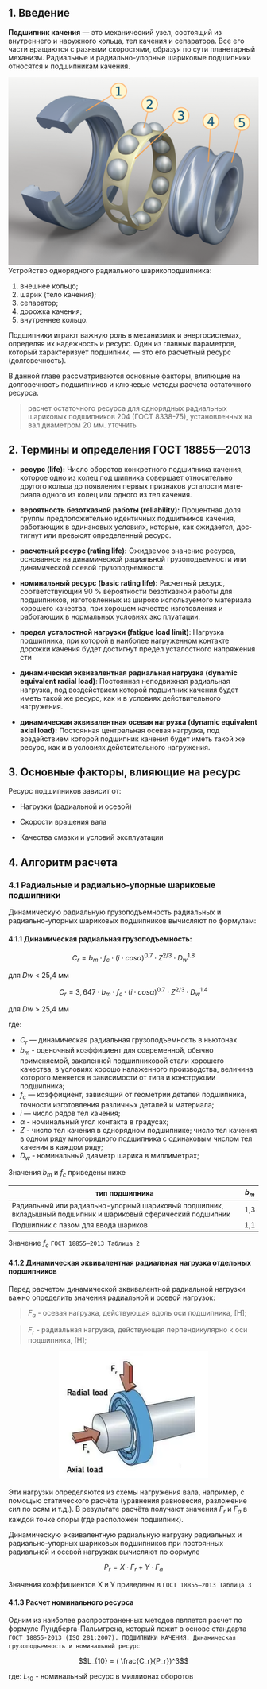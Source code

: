 ## 1. Введение

**Подшипник качения** — это механический узел, состоящий из внутреннего и наружного кольца, тел качения и сепаратора. Все его части вращаются с разными скоростями, образуя по сути планетарный механизм. Радиальные и радиально-упорные шариковые подшипники относятся к подшипникам качения.

![alt text](image.png)
Устройство однорядного радиального шарикоподшипника:
1) внешнее кольцо;
2) шарик (тело качения);
3) сепаратор;
4) дорожка качения;
5) внутреннее кольцо.

Подшипники играют важную роль в механизмах и энергосистемах, определяя их надежность и ресурс. Один из главных параметров, который характеризует подшипник, — это его расчетный ресурс (долговечность).

В данной главе рассматриваются основные факторы, влияющие на долговечность подшипников и ключевые методы расчета остаточного ресурса.

>расчет остаточного ресурса для однорядных радиальных шариковых подшипников 204 (ГОСТ 8338-75), установленных на вал диаметром 20 мм.
`УТОЧНИТЬ`

## 2. Термины и определения ГОСТ 18855—2013
- **ресурс (life):** Число оборотов конкретного подшипника качения, которое одно из колец под­ шипника совершает относительно другого кольца до появления первых признаков усталости мате­риала одного из колец или одного из тел качения.

- **вероятность безотказной работы (reliability):** Процентная доля группы предположительно идентичных подшипников качения, работающих в одинаковых условиях, которые, как ожидается, дос­тигнут или превысят определенный ресурс.

- **расчетный ресурс (rating life):** Ожидаемое значение ресурса, основанное на динамической радиальной грузоподъемности или динамической осевой грузоподъемности.

- **номинальный ресурс (basic rating life):** Расчетный ресурс, соответствующий 90 % вероят­ности безотказной работы для подшипников, изготовленных из широко используемого материала хорошего качества, при хорошем качестве изготовления и работающих в нормальных условиях экс­ плуатации.

- **предел усталостной нагрузки (fatigue load limit)**: Нагрузка подшипника, при которой в наи­более нагруженном контакте дорожки качения будет достигнут предел усталостного напряжения сти

- **динамическая эквивалентная радиальная нагрузка (dynamic equivalent radial load)**: Посто­янная неподвижная радиальная нагрузка, под воздействием которой подшипник качения будет иметь такой же ресурс, как и в условиях действительного нагружения.
- **динамическая эквивалентная осевая нагрузка (dynamic equivalent axial load):** Постоянная центральная осевая нагрузка, под воздействием которой подшипник качения будет иметь такой же ресурс, как и в условиях действительного нагружения.

## 3. Основные факторы, влияющие на ресурс
Ресурс подшипников зависит от:

- Нагрузки (радиальной и осевой)

- Скорости вращения вала

- Качества смазки и условий эксплуатации

## 4. Алгоритм расчета

### 4.1 Радиальные и радиально-упорные шариковые подшипники

Динамическую радиальную грузоподъемность радиальных и радиально-упорных шариковых подшипников вычисляют по формулам:

#### 4.1.1 **Динамическая радиальная грузоподъемность:**
$$ C_r = b_m \cdot f_c \cdot (i \cdot cos \alpha)^{0.7} \cdot Z^{2/3} \cdot D_w^{1.8} $$

для $Dw$ < 25,4 мм

$$ C_r = 3,647\cdot b_m \cdot f_c \cdot (i \cdot cos \alpha)^{0.7} \cdot Z^{2/3} \cdot D_w^{1.4} $$

для $Dw$ > 25,4 мм

где:
- $C_r$ — динамическая радиальная грузоподъемность в ньютонах
- $b_m$ - оценочный коэффициент для современной, обычно применяемой, закаленной подшипниковой стали хорошего качества, в условиях хорошо налаженного производства, величина которого меняется в зависимости от типа и конструкции подшипника;
- $f_c$ — коэффициент, зависящий от геометрии деталей подшипника, точности изготовления различ­ных деталей и материала;
- $i$ — число рядов тел качения;
- $\alpha$ - номинальный угол контакта в градусах;
- $Z$ - число тел качения в однорядном подшипнике; число тел качения в одном ряду многорядного подшипника с одинаковым числом тел качения в каждом ряду;
- $D_w$ - номинальный диаметр шарика в миллиметрах;

Значения $b_m$ и $f_c$ приведены ниже


| тип подшипника | $b_m$ |
|----------------|-------|
|Радиальный или радиально-упорный шариковый подшипник, вкладышный подшипник и шариковый сферический подшипник | 1,3 |
|Подшипник с пазом для ввода шариков        | 1,1 |

Значение $f_c$ `ГОСТ 18855—2013 Таблица 2`

#### 4.1.2 Динамическая эквивалентная радиальная нагрузка отдельных подшипников

Перед расчетом динамической эквивалентной радиальной нагрузки важно определить значения радиальной и осевой нагрузок:  


> $F_a$ - осевая нагрузка, действующая вдоль оси подшипника, [Н];  

> $F_r$ -  радиальная нагрузка, действующая перпендикулярно к оси подшипника, [Н];

<div align="center">
  <img src="image-2.png" alt="Описание" width="300">
</div>

Эти нагрузки определяются из схемы нагружения вала, например, с помощью статического расчёта (уравнения равновесия, разложение сил по осям и т.д.). В результате расчёта получают значения $F_r$ и $F_a$ в каждой точке опоры (где расположен подшипник).

Динамическую эквивалентную радиальную нагрузку радиальных и радиально-упорных шарико­вых подшипников при постоянных радиальной и осевой нагрузках вычисляют по формуле

$$
P_r = X \cdot F_r + Y \cdot F_a
$$

Значения коэффициентов X и У приведены в `ГОСТ 18855—2013 Таблица 3`

#### 4.1.3 Расчет номинального ресурса
Одним из наиболее распространенных методов является расчет по формуле Лундберга-Пальмгрена, который лежит в основе стандарта `ГОСТ 18855-2013 (ISO 281:2007). ПОДШИПНИКИ КАЧЕНИЯ. Динамическая грузоподъемность и номинальный ресурс`

$$L_{10} = ( \frac{C_r}{P_r})^3$$

где:
$L_{10}$ - номинальный ресурс в миллионах оборотов
